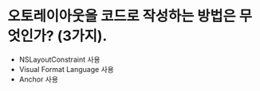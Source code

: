 # 오토레이아웃을 코드로 작성하는 방법은 무엇인가? (3가지).

- NSLayoutConstraint 사용
- Visual Format Language 사용
- Anchor 사용